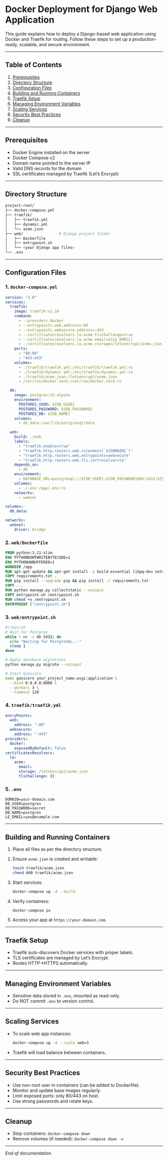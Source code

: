 # Docker Deployment for Django Web Application

This guide explains how to deploy a Django-based web application using Docker and Traefik for routing. Follow these steps to set up a production-ready, scalable, and secure environment.

---

## Table of Contents

1. [Prerequisites](#prerequisites)
2. [Directory Structure](#directory-structure)
3. [Configuration Files](#configuration-files)
4. [Building and Running Containers](#building-and-running-containers)
5. [Traefik Setup](#traefik-setup)
6. [Managing Environment Variables](#managing-environment-variables)
7. [Scaling Services](#scaling-services)
8. [Security Best Practices](#security-best-practices)
9. [Cleanup](#cleanup)

---

## Prerequisites

* Docker Engine installed on the server
* Docker Compose v2
* Domain name pointed to the server IP
* Valid DNS records for the domain
* SSL certificates managed by Traefik (Let’s Encrypt)

---

## Directory Structure

```bash
project-root/
├── docker-compose.yml
├── traefik/
│   ├── traefik.yml
│   ├── dynamic.yml
│   └── acme.json
├── web/                # Django project folder
│   ├── Dockerfile
│   ├── entrypoint.sh
│   └── <your Django app files>
└── .env
```

---

## Configuration Files

### 1. `docker-compose.yml`

```yaml
version: "3.8"
services:
  traefik:
    image: traefik:v2.10
    command:
      - --providers.docker
      - --entrypoints.web.address=:80
      - --entrypoints.websecure.address=:443
      - --certificatesresolvers.le.acme.tlschallenge=true
      - --certificatesresolvers.le.acme.email=${LE_EMAIL}
      - --certificatesresolvers.le.acme.storage=/letsencrypt/acme.json
    ports:
      - "80:80"
      - "443:443"
    volumes:
      - ./traefik/traefik.yml:/etc/traefik/traefik.yml:ro
      - ./traefik/dynamic.yml:/etc/traefik/dynamic.yml:ro
      - ./traefik/acme.json:/letsencrypt/acme.json
      - /var/run/docker.sock:/var/run/docker.sock:ro

  db:
    image: postgres:15-alpine
    environment:
      POSTGRES_USER: ${DB_USER}
      POSTGRES_PASSWORD: ${DB_PASSWORD}
      POSTGRES_DB: ${DB_NAME}
    volumes:
      - db_data:/var/lib/postgresql/data

  web:
    build: ./web
    labels:
      - "traefik.enable=true"
      - "traefik.http.routers.web.rule=Host(`${DOMAIN}`)"
      - "traefik.http.routers.web.entrypoints=websecure"
      - "traefik.http.routers.web.tls.certresolver=le"
    depends_on:
      - db
    environment:
      - DATABASE_URL=postgresql://${DB_USER}:${DB_PASSWORD}@db:5432/${DB_NAME}
    volumes:
      - ./.env:/app/.env:ro
    networks:
      - webnet

volumes:
  db_data:

networks:
  webnet:
    driver: bridge
```

### 2. `web/Dockerfile`

```Dockerfile
FROM python:3.11-slim
ENV PYTHONDONTWRITEBYTECODE=1
ENV PYTHONUNBUFFERED=1
WORKDIR /app
RUN apt-get update && apt-get install -y build-essential libpq-dev netcat && rm -rf /var/lib/apt/lists/*
COPY requirements.txt .
RUN pip install --upgrade pip && pip install -r requirements.txt
COPY . .
RUN python manage.py collectstatic --noinput
COPY entrypoint.sh /entrypoint.sh
RUN chmod +x /entrypoint.sh
ENTRYPOINT ["/entrypoint.sh"]
```

### 3. `web/entrypoint.sh`

```bash
#!/bin/sh
# Wait for Postgres
while ! nc -z db 5432; do
  echo "Waiting for PostgreSQL..."
  sleep 1
done

# Apply database migrations
python manage.py migrate --noinput

# Start Gunicorn
exec gunicorn your_project_name.wsgi:application \
  --bind 0.0.0.0:8000 \
  --workers 3 \
  --timeout 120
```

### 4. `traefik/traefik.yml`

```yaml
entryPoints:
  web:
    address: ":80"
  websecure:
    address: ":443"
providers:
  docker:
    exposedByDefault: false
certificatesResolvers:
  le:
    acme:
      email:
      storage: /letsencrypt/acme.json
      tlsChallenge: {}
```

### 5. `.env`

```
DOMAIN=your-domain.com
DB_USER=postgres
DB_PASSWORD=secret
DB_NAME=postgres
LE_EMAIL=you@example.com
```

---

## Building and Running Containers

1. Place all files as per the directory structure.
2. Ensure `acme.json` is created and writable:

   ```bash
   touch traefik/acme.json
   chmod 600 traefik/acme.json
   ```
3. Start services:

   ```bash
   docker-compose up -d --build
   ```
4. Verify containers:

   ```bash
   docker-compose ps
   ```
5. Access your app at `https://your-domain.com`.

---

## Traefik Setup

* Traefik auto-discovers Docker services with proper labels.
* TLS certificates are managed by Let’s Encrypt.
* Routes HTTP→HTTPS automatically.

---

## Managing Environment Variables

* Sensitive data stored in `.env`, mounted as read-only.
* Do NOT commit `.env` to version control.

---

## Scaling Services

* To scale web app instances:

  ```bash
  docker-compose up -d --scale web=3
  ```
* Traefik will load balance between containers.

---

## Security Best Practices

* Use non-root user in containers (can be added to Dockerfile).
* Monitor and update base images regularly.
* Limit exposed ports: only 80/443 on host.
* Use strong passwords and rotate keys.

---

## Cleanup

* Stop containers: `docker-compose down`
* Remove volumes (if needed): `docker-compose down -v`

---

*End of documentation.*
